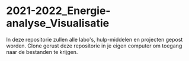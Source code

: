 # 2021-2022_Energie-analyse_Visualisatie
In deze repositorie zullen alle labo's, hulp-middelen en projecten gepost worden. Clone gerust deze repositorie in je eigen computer om toegang naar de bestanden te krijgen.
